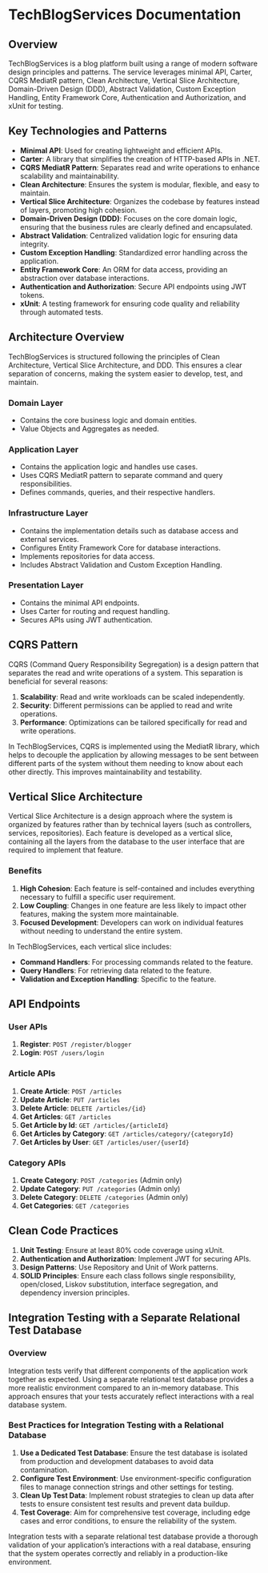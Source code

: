# TechBlogServices Documentation

## Overview
TechBlogServices is a blog platform built using a range of modern software design principles and patterns. The service leverages minimal API, Carter, CQRS MediatR pattern, Clean Architecture, Vertical Slice Architecture, Domain-Driven Design (DDD), Abstract Validation, Custom Exception Handling, Entity Framework Core, Authentication and Authorization, and xUnit for testing.

## Key Technologies and Patterns
- **Minimal API**: Used for creating lightweight and efficient APIs.
- **Carter**: A library that simplifies the creation of HTTP-based APIs in .NET.
- **CQRS MediatR Pattern**: Separates read and write operations to enhance scalability and maintainability.
- **Clean Architecture**: Ensures the system is modular, flexible, and easy to maintain.
- **Vertical Slice Architecture**: Organizes the codebase by features instead of layers, promoting high cohesion.
- **Domain-Driven Design (DDD)**: Focuses on the core domain logic, ensuring that the business rules are clearly defined and encapsulated.
- **Abstract Validation**: Centralized validation logic for ensuring data integrity.
- **Custom Exception Handling**: Standardized error handling across the application.
- **Entity Framework Core**: An ORM for data access, providing an abstraction over database interactions.
- **Authentication and Authorization**: Secure API endpoints using JWT tokens.
- **xUnit**: A testing framework for ensuring code quality and reliability through automated tests.

## Architecture Overview
TechBlogServices is structured following the principles of Clean Architecture, Vertical Slice Architecture, and DDD. This ensures a clear separation of concerns, making the system easier to develop, test, and maintain.

### Domain Layer
- Contains the core business logic and domain entities.
- Value Objects and Aggregates as needed.

### Application Layer
- Contains the application logic and handles use cases.
- Uses CQRS MediatR pattern to separate command and query responsibilities.
- Defines commands, queries, and their respective handlers.

### Infrastructure Layer
- Contains the implementation details such as database access and external services.
- Configures Entity Framework Core for database interactions.
- Implements repositories for data access.
- Includes Abstract Validation and Custom Exception Handling.

### Presentation Layer
- Contains the minimal API endpoints.
- Uses Carter for routing and request handling.
- Secures APIs using JWT authentication.

## CQRS Pattern
CQRS (Command Query Responsibility Segregation) is a design pattern that separates the read and write operations of a system. This separation is beneficial for several reasons:
1. **Scalability**: Read and write workloads can be scaled independently.
2. **Security**: Different permissions can be applied to read and write operations.
3. **Performance**: Optimizations can be tailored specifically for read and write operations.

In TechBlogServices, CQRS is implemented using the MediatR library, which helps to decouple the application by allowing messages to be sent between different parts of the system without them needing to know about each other directly. This improves maintainability and testability.

## Vertical Slice Architecture
Vertical Slice Architecture is a design approach where the system is organized by features rather than by technical layers (such as controllers, services, repositories). Each feature is developed as a vertical slice, containing all the layers from the database to the user interface that are required to implement that feature.

### Benefits
1. **High Cohesion**: Each feature is self-contained and includes everything necessary to fulfill a specific user requirement.
2. **Low Coupling**: Changes in one feature are less likely to impact other features, making the system more maintainable.
3. **Focused Development**: Developers can work on individual features without needing to understand the entire system.

In TechBlogServices, each vertical slice includes:
- **Command Handlers**: For processing commands related to the feature.
- **Query Handlers**: For retrieving data related to the feature.	
- **Validation and Exception Handling**: Specific to the feature.

## API Endpoints

### User APIs
1. **Register**: `POST /register/blogger`
2. **Login**: `POST /users/login`

### Article APIs
1. **Create Article**: `POST /articles`
2. **Update Article**: `PUT /articles`
3. **Delete Article**: `DELETE /articles/{id}`
4. **Get Articles**: `GET /articles`
5. **Get Article by Id**: `GET /articles/{articleId}`
6. **Get Articles by Category**: `GET /articles/category/{categoryId}`
7. **Get Articles by User**: `GET /articles/user/{userId}`

### Category APIs
1. **Create Category**: `POST /categories` (Admin only)
1. **Update Category**: `PUT /categories` (Admin only)
1. **Delete Category**: `DELETE /categories` (Admin only)
2. **Get Categories**: `GET /categories`

## Clean Code Practices
1. **Unit Testing**: Ensure at least 80% code coverage using xUnit.
2. **Authentication and Authorization**: Implement JWT for securing APIs.
3. **Design Patterns**: Use Repository and Unit of Work patterns.
4. **SOLID Principles**: Ensure each class follows single responsibility, open/closed, Liskov substitution, interface segregation, and dependency inversion principles.

## Integration Testing with a Separate Relational Test Database

### Overview
Integration tests verify that different components of the application work together as expected. Using a separate relational test database provides a more realistic environment compared to an in-memory database. This approach ensures that your tests accurately reflect interactions with a real database system.

### Best Practices for Integration Testing with a Relational Database

1. **Use a Dedicated Test Database**: Ensure the test database is isolated from production and development databases to avoid data contamination.
2. **Configure Test Environment**: Use environment-specific configuration files to manage connection strings and other settings for testing.
3. **Clean Up Test Data**: Implement robust strategies to clean up data after tests to ensure consistent test results and prevent data buildup.
4. **Test Coverage**: Aim for comprehensive test coverage, including edge cases and error conditions, to ensure the reliability of the system.

Integration tests with a separate relational test database provide a thorough validation of your application’s interactions with a real database, ensuring that the system operates correctly and reliably in a production-like environment.
